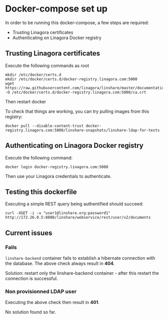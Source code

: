# Docker-compose set up

In order to be running this docker-compose, a few steps are required:

 - Trusting Linagora certificates
 - Authenticating on Linagora Docker registry

## Trusting Linagora certificates

Execute the following commands as root

```
mkdir /etc/docker/certs.d
mkdir /etc/docker/certs.d/docker-registry.linagora.com:5000
wget https://raw.githubusercontent.com/linagora/linshare/master/documentation/EN/development/GandiStandardSSLCA2.pem -O /etc/docker/certs.d/docker-registry.linagora.com:5000/ca.crt
```

Then restart docker

To check that things are working, you can try pulling images from this registry:

```
docker pull --disable-content-trust docker-registry.linagora.com:5000/linshare-snapshots/linshare-ldap-for-tests
```

## Authenticating on Linagora Docker registry

Execute the following command:

```
docker login docker-registry.linagora.com:5000
```

Then use your Linagora credentials to authenticate.

## Testing this dockerfile

Executing a simple REST query being authentified should succeed:

```
curl -XGET -i -u "user1@linshare.org:password1"  http://172.26.0.5:8080/linshare/webservice/rest/user/v2/documents
```

## Current issues

### Fails

`linshare-backend` container fails to establish a hibernate connection with the database. The above check always result in **404**.

Solution: restart only the linshare-backend container - after this restart the connection is successful.

### Non provisionned LDAP user

Executing the above check then result in **401**.

No solution found so far.